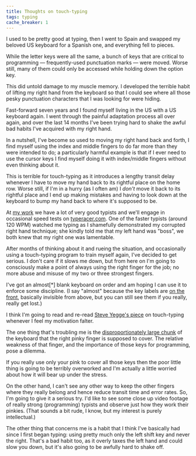 ```yaml
---
title: Thoughts on touch-typing
tags: typing
cache_breaker: 1
---
```


I used to be pretty good at typing, then I went to Spain and swapped my beloved US keyboard for a Spanish one, and everything fell to pieces.

While the letter keys were all the same, a bunch of keys that are critical to programming — frequently-used punctuation marks — were moved. Worse still, many of them could only be accessed while holding down the option key.

This did untold damage to my muscle memory. I developed the terrible habit of lifting my right hand from the keyboard so that I could see where all those pesky punctuation characters that I was looking for were hiding.

Fast-forward seven years and I found myself living in the US with a US keyboard again. I went through the painful adaptation process all over again, and over the last 14 months I've been trying hard to shake the awful bad habits I've acquired with my right hand.

In a nutshell, I've become so used to moving my right hand back and forth, I find myself using the index and middle fingers to do far more than they were intended to do; a particularly harmful example is that if I ever need to use the cursor keys I find myself doing it with index/middle fingers without even thinking about it.

This is terrible for touch-typing as it introduces a lengthy transit delay whenever I have to move my hand back to its rightful place on the home row. Worse still, if I'm in a hurry (as I often am) I *don't* move it back to its rightful place and I end up making mistakes and having to look down at the keyboard to bump my hand back to where it's supposed to be.

At [my work](http://www.causes.com) we have a lot of very good typists and we'll engage in occasional speed tests on [typeracer.com](http://typeracer.com). One of the faster typists (around 120 WPM) watched me typing as I shamefully demonstrated my corrupted right hand technique; she kindly told me that my left hand was "boss", we both knew that my right one was lamentable.

After months of thinking about it and rueing the situation, and occasionally using a touch-typing program to train myself again, I've decided to get serious. I don't care if it slows me down, but from here on I'm going to consciously make a point of always using the right finger for the job; no more abuse and misuse of my two or three strongest fingers.

I've got an almost\[\*\] blank keyboard on order and am hoping I can use it to enforce some discipline. (I say "almost" because the key labels are [on the front](http://www.diatec.co.jp/image_prod/EFB/image-1.jpg), basically invisible from above, but you can still see them if you really, really get lost.)

I think I'm going to read and re-read [Steve Yegge's piece](http://steve-yegge.blogspot.com/2008/09/programmings-dirtiest-little-secret.html) on touch-typing whenever I feel my motivation falter.

The one thing that's troubling me is the [disproportionately large chunk](http://www.codinghorror.com/blog/2008/11/we-are-typists-first-programmers-second.html) of the keyboard that the right pinky finger is supposed to cover. The relative weakness of that finger, and the importance of those keys for programming, pose a dilemma.

If you really use only your pink to cover all those keys then the poor little thing is going to be terribly overworked and I'm actually a little worried about how it will bear up under the stress.

On the other hand, I can't see any other way to keep the other fingers where they really belong and hence reduce transit time and error rates. So, I'm going to give it a serious try. I'd like to see some close up video footage of really strong (programming) typists and observe just how they work their pinkies. (That sounds a bit rude, I know, but my interest is purely intellectual.)

The other thing that concerns me is a habit that I think I've basically had since I first began typing: using pretty much only the left shift key and never the right. That's a bad habit too, as it overly taxes the left hand and could slow you down, but it's also going to be awfully hard to shake off.
